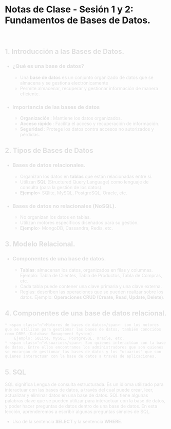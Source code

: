 
# <span class="header">Notas de Clase - Sesión 1 y 2: Fundamentos de Bases de Datos.</span>

<div class="dark">


## 1. Introducción a las Bases de Datos.
  * ### ¿Qué es una base de datos?
    + Una <span class="n">base de datos</span> es un conjunto organizado de datos que se almacena y se gestiona
      electrónicamente
    + Permite almacenar, recuperar y gestionar información de manera eficiente.

  * ### Importancia de las bases de datos
    + <span class="n"> Organización </span>: Mantiene los datos organizados.
    + <span class="n"> Acceso rápido </span>: Facilita el acceso y recuperación de información.
    + <span class="n"> Seguridad </span>: Protege los datos contra accesos no autorizados y pérdidas.

## 2. Tipos de Bases de Datos
  * ### Bases de datos relacionales.
    + Organizan los datos en <span class="n">tablas</span> que están relacionadas entre si.
    + Utilizan <span class="n">SQL</span> (Structured Query Language) como lenguaje de consulta (para la gestión de los datos).
    + <span class="n">Ejemplo</span>> SQlite, MySQL, PostgreSQL, Oracle, etc.

  * ### Bases de datos no relacionales (NoSQL).
    + No organizan los datos en tablas.
    + Utilizan motores específicos diseñados para su gestión.
    + <span class="n">Ejemplo</span>> MongoDB, Cassandra, Redis, etc.

## 3. Modelo Relacional.
  * ### Componentes de una base de datos.
    + <span class="n">Tablas</span>: almacenan los datos, organizados en filas y columnas. 
        Ejemplo: Tabla de Clientes, Tabla de Productos, Tabla de Compras, etc.
    + Cada tabla puede contener una clave primaria y una clave externa.
    + Reglas: describen las operaciones que se pueden realizar sobre los datos. Ejemplo: <span class="n">Operaciones CRUD (Create, Read, Update, Delete)</span>.
## 4. Componentes de una base de datos relacional.
    * <span class="n">Motores de bases de datos</span>: son los motores que se utilizan para gestionar las bases de datos, también conocidos como DBMS (Database Management System).
        Ejemplo: SQLite, MySQL, PostgreSQL, Oracle, etc.
    * <span class="n">Usuarios</span>: Son quienes interactúan con la base de datos. Entre ellos encontramos los administradores que son quienes se encargan de gestionar las bases de datos y los "usuarios" que son quienes interactuan con la base de datos a través de aplicaciones.

## 5. SQL
  
<p class="espacio">
    SQL significa Lengua de consulta estructurada. Es un idioma utilizado para interactuar con las bases de datos, a través del cual puede crear, leer, actualizar y eliminar datos en una base de datos. SQL     
        tiene algunas palabras clave que se pueden utilizar para interactuar con la base de datos, y poder hacer preguntas de datos dentro de una base de datos.
    En esta lección, aprenderemos a escribir algunas preguntas simples de SQL.
</p> 

* Uso de la sentencia <span class="n">SELECT</span> y la sentencia <span class="n">WHERE</span>.

</div>





<style lang="postcss">
    .n {
        font-weight: bold
    }

    .dark {

        @apply bg-slate-800;
        @apply px-5;
        color: #E0E0E0;
        padding-top: 20px;
        padding-bottom: 20px;
    }

    .header {
        @apply text-blue-500;
    }

    .espacio {
        @apply ml-10;
    }



</style>